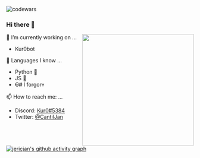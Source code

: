 
![codewars](https://www.codewars.com/users/jericjan/badges/large)
### Hi there 👋

<!--
**jericjan/jericjan** is a ✨ _special_ ✨ repository because its `README.md` (this file) appears on your GitHub profile.

Here are some ideas to get you started:


- 👯 I’m looking to collaborate on ...
- 🤔 I’m looking for help with ...
- 💬 Ask me about ...
- 😄 Pronouns: ...
- ⚡ Fun fact: ...
-->
<img src="/sanzmeme-moai.gif?raw=true" align="right"  width="300px">

🔭 I’m currently working on ...
- Kur0bot

🌱 Languages I know ...
- Python 🐍
- JS 🗿
- ~~C#~~ I forgor💀

📫 How to reach me: ...
- Discord: [Kur0#5384](https://discord.com/users/396892407884546058)
- Twitter: [@CantilJan](https://twitter.com/CantilJan)

[![jericjan's github activity graph](https://activity-graph.herokuapp.com/graph?username=jericjan&theme=react-dark&custom_title=le%20activity%20graph&area=true&hide_border=true)](https://github.com/ashutosh00710/github-readme-activity-graph)
